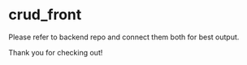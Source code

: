 # crud_front
Please refer to backend repo and connect them both for best output.

Thank you for checking out!
